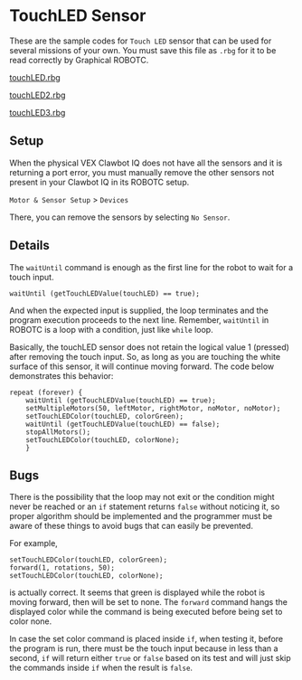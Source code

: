 # TouchLED Sensor
These are the sample codes for `Touch LED` sensor that can be used for
several missions of your own. You must save this file as `.rbg` for
it to be read correctly by Graphical ROBOTC. 

[touchLED.rbg](https://raw.githubusercontent.com/xdvrx1/ROBOTC/master/graphical/touchLED/touchLED.rbg)

[touchLED2.rbg](https://raw.githubusercontent.com/xdvrx1/ROBOTC/master/graphical/touchLED/touchLED2.rbg)

[touchLED3.rbg](https://raw.githubusercontent.com/xdvrx1/ROBOTC/master/graphical/touchLED/touchLED3.rbg)

## Setup
When the physical VEX Clawbot IQ does not have all the sensors
and it is returning a port error,
you must manually remove the other sensors not present in your
Clawbot IQ in its ROBOTC setup.

`Motor & Sensor Setup` > `Devices`

There, you can remove the sensors by selecting `No Sensor`.

## Details
The `waitUntil` command is enough as the first line for the robot
to wait for a touch input.

`waitUntil (getTouchLEDValue(touchLED) == true);`

And when the expected input is supplied, 
the loop terminates and the program
execution proceeds to the next line. Remember, `waitUntil`
in ROBOTC is a loop with a condition, just like `while` loop.

Basically, the touchLED sensor does not retain 
the logical value 1 (pressed) after removing the touch input. So,
as long as you are touching the white surface of 
this sensor, it will continue
moving forward. The code below demonstrates this behavior:

```
repeat (forever) {
	waitUntil (getTouchLEDValue(touchLED) == true);
	setMultipleMotors(50, leftMotor, rightMotor, noMotor, noMotor);
	setTouchLEDColor(touchLED, colorGreen);
	waitUntil (getTouchLEDValue(touchLED) == false);
	stopAllMotors();
	setTouchLEDColor(touchLED, colorNone);
	}
```

## Bugs
There is the possibility that the loop may not exit or
the condition might never be reached
or an `if` statement returns `false` without noticing it,
so proper algorithm should be implemented and the 
programmer must be aware of these things to avoid bugs
that can easily be prevented.

For example,

```
setTouchLEDColor(touchLED, colorGreen);
forward(1, rotations, 50);
setTouchLEDColor(touchLED, colorNone);
```

is actually correct. It seems that green is displayed
while the robot is moving forward, then will be set
to none. The `forward` command hangs the displayed color while
the command is being executed before being set to color none. 

In case the set color command is placed
inside `if`, when testing it, before the program is run,
there must be the touch input because in less than
a second, `if` will return either `true` or `false`
based on its test and
will just skip the commands inside `if` when
the result is `false`.
